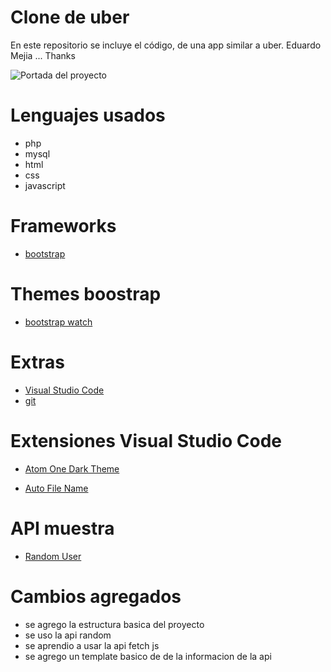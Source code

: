 # Clone de uber 

En este repositorio se incluye el código, de una app similar a uber.
Eduardo Mejia ...
Thanks

![Portada del proyecto](assets/cover.png)

# Lenguajes usados

* php
* mysql
* html
* css
* javascript 

# Frameworks

* [bootstrap](https://getbootstrap.com/)

# Themes boostrap 

* [bootstrap watch](https://bootswatch.com/)

# Extras

* [Visual Studio Code](https://code.visualstudio.com/)
* [git](https://git-scm.com/)

# Extensiones Visual Studio Code

* [Atom One Dark Theme](https://marketplace.visualstudio.com/items?itemName=akamud.vscode-theme-onedark)

* [Auto File Name](https://marketplace.visualstudio.com/items?itemName=JerryHong.autofilename)

# API muestra 

* [Random User](https://randomuser.me/)

# Cambios agregados

* se agrego la estructura basica del proyecto
* se uso la api random 
* se aprendio a usar la api fetch js 
* se agrego un template basico de de la informacion de la api 
